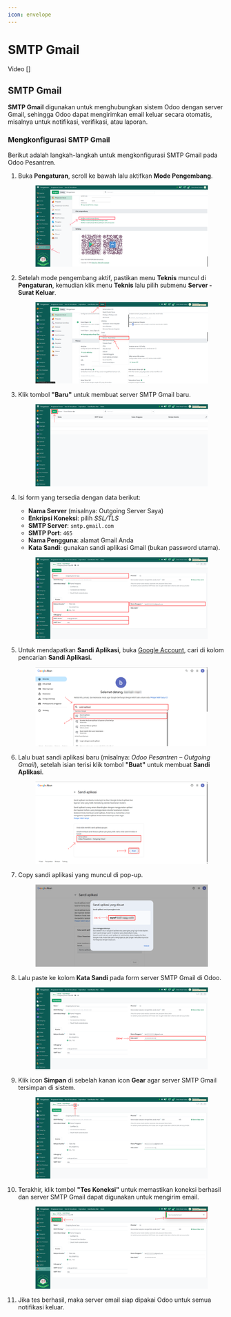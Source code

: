 ```yaml
---
icon: envelope
---
```


# SMTP Gmail

Video \[]

## SMTP Gmail

**SMTP Gmail** digunakan untuk menghubungkan sistem Odoo dengan server Gmail, sehingga Odoo dapat mengirimkan email keluar secara otomatis, misalnya untuk notifikasi, verifikasi, atau laporan.

### Mengkonfigurasi SMTP Gmail

Berikut adalah langkah-langkah untuk mengkonfigurasi SMTP Gmail pada Odoo Pesantren.

1.  Buka **Pengaturan**, scroll ke bawah lalu aktifkan **Mode Pengembang**.

    <figure><img src="../.gitbook/assets/images-70.png" alt=""><figcaption></figcaption></figure>


2.  Setelah mode pengembang aktif, pastikan menu **Teknis** muncul di **Pengaturan**, kemudian klik menu **Teknis** lalu pilih submenu **Server - Surat Keluar**.

    <figure><img src="../.gitbook/assets/images-72.PNG" alt=""><figcaption></figcaption></figure>


3.  Klik tombol **"Baru"** untuk membuat server SMTP Gmail baru.

    <figure><img src="../.gitbook/assets/images-73.png" alt=""><figcaption></figcaption></figure>


4.  Isi form yang tersedia dengan data berikut:

    * **Nama Server** (misalnya: Outgoing Server Saya)
    * **Enkripsi Koneksi**: pilih _SSL/TLS_
    * **SMTP Server**: `smtp.gmail.com`
    * **SMTP Port**: `465`
    * **Nama Pengguna**: alamat Gmail Anda
    * **Kata Sandi**: gunakan sandi aplikasi Gmail (bukan password utama).

    <figure><img src="../.gitbook/assets/images-74.png" alt=""><figcaption></figcaption></figure>


5.  Untuk mendapatkan **Sandi Aplikasi**, buka [Google Account](https://accounts.google.com/), cari di kolom pencarian **Sandi Aplikasi.**

    <figure><img src="../.gitbook/assets/images-75.png" alt=""><figcaption></figcaption></figure>


6.  Lalu buat sandi aplikasi baru (misalnya: _Odoo Pesantren – Outgoing Gmail_), setelah isian terisi klik tombol **"Buat"** untuk membuat **Sandi Aplikasi**.

    <figure><img src="../.gitbook/assets/images-76.png" alt=""><figcaption></figcaption></figure>


7.  Copy sandi aplikasi yang muncul di pop-up.

    <figure><img src="../.gitbook/assets/images-77.png" alt=""><figcaption></figcaption></figure>


8.  Lalu paste ke kolom **Kata Sandi** pada form server SMTP Gmail di Odoo.

    <figure><img src="../.gitbook/assets/images-78.png" alt=""><figcaption></figcaption></figure>


9.  Klik icon **Simpan** di sebelah kanan icon **Gear** agar server SMTP Gmail tersimpan di sistem.

    <figure><img src="../.gitbook/assets/images-79.PNG" alt=""><figcaption></figcaption></figure>


10. Terakhir, klik tombol **"Tes Koneksi"** untuk memastikan koneksi berhasil dan server SMTP Gmail dapat digunakan untuk mengirim email.

    <figure><img src="../.gitbook/assets/images-80.png" alt=""><figcaption></figcaption></figure>


11. Jika tes berhasil, maka server email siap dipakai Odoo untuk semua notifikasi keluar.
